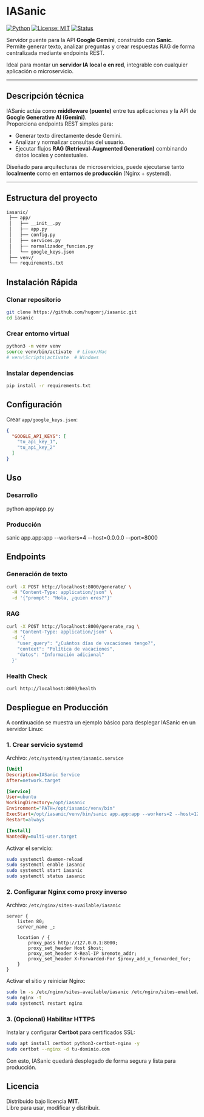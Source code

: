 #  IASanic

[![Python](https://img.shields.io/badge/python-3.10%2B-blue.svg)]()
[![License: MIT](https://img.shields.io/badge/License-MIT-yellow.svg)]()
[![Status](https://img.shields.io/badge/status-stable-success.svg)]()

Servidor puente para la API **Google Gemini**, construido con **Sanic**.  
Permite generar texto, analizar preguntas y crear respuestas RAG de forma centralizada mediante endpoints REST.

Ideal para montar un **servidor IA local o en red**, integrable con cualquier aplicación o microservicio.

---

##  Descripción técnica

IASanic actúa como **middleware (puente)** entre tus aplicaciones y la API de **Google Generative AI (Gemini)**.  
Proporciona endpoints REST simples para:
- Generar texto directamente desde Gemini.
- Analizar y normalizar consultas del usuario.
- Ejecutar flujos **RAG (Retrieval-Augmented Generation)** combinando datos locales y contextuales.

Diseñado para arquitecturas de microservicios, puede ejecutarse tanto **localmente** como en **entornos de producción** (Nginx + systemd).

---

##  Estructura del proyecto

```bash
iasanic/
 ├── app/
 │   ├── __init__.py
 │   ├── app.py
 │   ├── config.py
 │   ├── services.py
 │   ├── normalizador_funcion.py
 │   └── google_keys.json
 ├── venv/
 └── requirements.txt
```


## Instalación Rápida

### Clonar repositorio

```bash
git clone https://github.com/hugomrj/iasanic.git
cd iasanic
```



### Crear entorno virtual

```bash
python3 -m venv venv
source venv/bin/activate  # Linux/Mac
# venv\Scripts\activate  # Windows
```


### Instalar dependencias

```bash
pip install -r requirements.txt
```



## Configuración

Crear `app/google_keys.json`:

```json
{
  "GOOGLE_API_KEYS": [
    "tu_api_key_1",
    "tu_api_key_2"
  ]
}
```

## Uso

### Desarrollo
python app/app.py

### Producción
sanic app.app:app --workers=4 --host=0.0.0.0 --port=8000

## Endpoints

### Generación de texto

```bash
curl -X POST http://localhost:8000/generate/ \
  -H "Content-Type: application/json" \
  -d '{"prompt": "Hola, ¿quién eres?"}'
```


### RAG

```bash
curl -X POST http://localhost:8000/generate_rag \
  -H "Content-Type: application/json" \
  -d '{
    "user_query": "¿Cuántos días de vacaciones tengo?",
    "context": "Política de vacaciones",
    "datos": "Información adicional"
  }'
```


### Health Check
```bash
curl http://localhost:8000/health
```






## Despliegue en Producción

A continuación se muestra un ejemplo básico para desplegar IASanic en un servidor Linux:

### 1. Crear servicio systemd

Archivo: `/etc/systemd/system/iasanic.service`

```ini
[Unit]
Description=IASanic Service
After=network.target

[Service]
User=ubuntu
WorkingDirectory=/opt/iasanic
Environment="PATH=/opt/iasanic/venv/bin"
ExecStart=/opt/iasanic/venv/bin/sanic app.app:app --workers=2 --host=127.0.0.1 --port=8000
Restart=always

[Install]
WantedBy=multi-user.target
```

Activar el servicio:

```bash
sudo systemctl daemon-reload
sudo systemctl enable iasanic
sudo systemctl start iasanic
sudo systemctl status iasanic
```

### 2. Configurar Nginx como proxy inverso

Archivo: `/etc/nginx/sites-available/iasanic`

```nginx
server {
    listen 80;
    server_name _;

    location / {
        proxy_pass http://127.0.0.1:8000;
        proxy_set_header Host $host;
        proxy_set_header X-Real-IP $remote_addr;
        proxy_set_header X-Forwarded-For $proxy_add_x_forwarded_for;
    }
}
```

Activar el sitio y reiniciar Nginx:

```bash
sudo ln -s /etc/nginx/sites-available/iasanic /etc/nginx/sites-enabled/
sudo nginx -t
sudo systemctl restart nginx
```

### 3. (Opcional) Habilitar HTTPS

Instalar y configurar **Certbot** para certificados SSL:

```bash
sudo apt install certbot python3-certbot-nginx -y
sudo certbot --nginx -d tu-dominio.com
```

Con esto, IASanic quedará desplegado de forma segura y lista para producción.



##  Licencia

Distribuido bajo licencia **MIT**.  
Libre para usar, modificar y distribuir.
